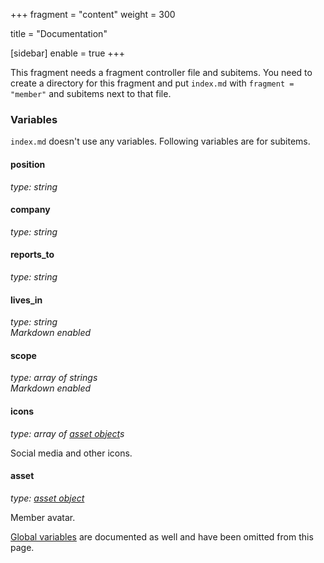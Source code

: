+++
fragment = "content"
weight = 300

title = "Documentation"

[sidebar]
  enable = true
+++

This fragment needs a fragment controller file and subitems. You need to create a directory for this fragment and put `index.md` with `fragment = "member"` and subitems next to that file.

### Variables

`index.md` doesn't use any variables. Following variables are for subitems.

#### position
*type: string*

#### company
*type: string*

#### reports_to
*type: string*

#### lives_in
*type: string*  
*Markdown enabled*

#### scope
*type: array of strings*  
*Markdown enabled*

#### icons
*type: array of [asset object](/docs/global-variables/#asset)s*

Social media and other icons.

#### asset
*type: [asset object](/docs/global-variables/#asset)*

Member avatar.

[Global variables](/docs/global-variables) are documented as well and have been omitted from this page.
